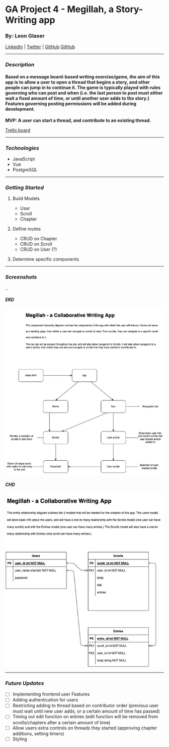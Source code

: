 # GA Project 4 - Megillah, a Story-Writing app

### By: Leon Glaser

[LinkedIn](https://www.linkedin.com/in/leon-glaser-02645322/) | 
[Twitter](https://twitter.com/sirescapist) |
[GitHub](https://github.com/lnglaser)
[GitHub](https://github.com/lnglaser)

***

### ***Description***

#### **Based on a message board-based writing exercise/game, the aim of this app is to allow a user to open a thread that begins a story, and other people can jump in to continue it. The game is typically played with rules governing who can post and when (i.e. the last person to post must either wait a fixed amount of time, or until another user adds to the story.) Features governing posting permissions will be added during development.**

**MVP: A user can start a thread, and contribute to an existing thread.**

[Trello board](https://trello.com/b/1J8khnrO/ga-project-4-megillah)

***
### ***Technologies***
* JavaScript
* Vue
* PostgreSQL


***
### ***Getting Started***
1. Build Models
    * User
    * Scroll
    * Chapter

2. Define routes
    * CRUD on Chapter
    * CRUD on Scroll
    * CRUD on User (?)

3. Determine specific components
***
### ***Screenshots***

..

#### ***ERD***
![MegillahERD](imageAssets/MegillahCHD.jpg)

#### ***CHD***
![MegillahCHD](imageAssets/MegillahERD.jpg)
***
### ***Future Updates***
- [ ] Implementing frontend user Features
- [ ] Adding authentication for users
- [ ] Restricting adding to thread based on contributor order (previous user must wait until new user adds, or a certain amount of time has passed)
- [ ] Timing out edit function on entries (edit function will be removed from scrolls/chapters after a certain amount of time)
- [ ] Allow users extra controls on threads they started (approving chapter additions, setting timers)
- [ ] Styling